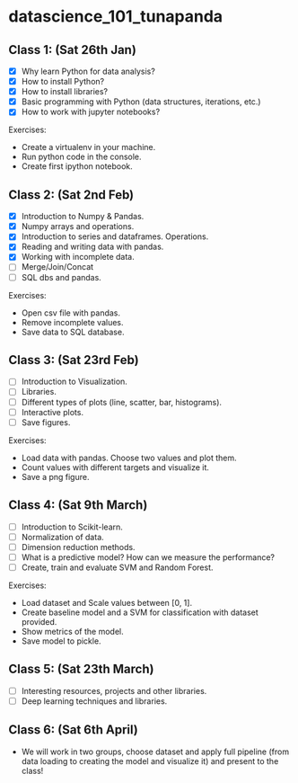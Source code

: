 # datascience_101_tunapanda

## Class 1: (Sat 26th Jan)

- [x] Why learn Python for data analysis?     
- [x] How to install Python?
- [x] How to install libraries?
- [x] Basic programming with Python (data structures, iterations, etc.)
- [x] How to work with jupyter notebooks?
      
Exercises:
- Create a virtualenv in your machine.
- Run python code in the console.
- Create first ipython notebook.


## Class 2: (Sat 2nd Feb)
- [X] Introduction to Numpy & Pandas.
- [X] Numpy arrays and operations. 
- [X] Introduction to series and dataframes. Operations.
- [X] Reading and writing data with pandas.
- [X] Working with incomplete data.
- [ ] Merge/Join/Concat
- [ ] SQL dbs and pandas.

Exercises:
- Open csv file with pandas.
- Remove incomplete values.
- Save data to SQL database.

## Class 3: (Sat 23rd Feb)
- [ ] Introduction to Visualization.
- [ ] Libraries.
- [ ] Different types of plots (line, scatter, bar, histograms).
- [ ] Interactive plots.
- [ ] Save figures.

Exercises:
- Load data with pandas. Choose two values and plot them.
- Count values with different targets and visualize it.
- Save a png figure.

## Class 4: (Sat 9th March)
- [ ] Introduction to Scikit-learn.
- [ ] Normalization of data.
- [ ] Dimension reduction methods.
- [ ] What is a predictive model? How can we measure the performance?
- [ ] Create, train and evaluate SVM and Random Forest.

 Exercises:
- Load dataset and Scale values between [0, 1].
- Create baseline model and a SVM for classification with dataset provided.
- Show metrics of the model.
- Save model to pickle.


## Class 5: (Sat 23th March)
- [ ] Interesting resources, projects and other libraries.
- [ ] Deep learning techniques and libraries.

## Class 6: (Sat 6th April)
- We will work in two groups, choose dataset and apply full pipeline (from data loading to creating the model and visualize it) and present to the class!
